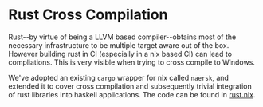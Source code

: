 # Rust Cross Compilation

Rust--by virtue of being a LLVM based compiler--obtains most of the necessary
infrastructure to be multiple target aware out of the box.  However building
rust in CI (especially in a nix based CI) can lead to compliations.  This is
very visible when trying to cross compile to Windows.

We've adopted an existing `cargo` wrapper for nix called `naersk`, and extended
it to cover cross compilation and subsequently trivial integration of rust
libraries into haskell applications.  The code can be found in
[rust.nix](https://github.com/the-blockchain-company/rust.nix).
